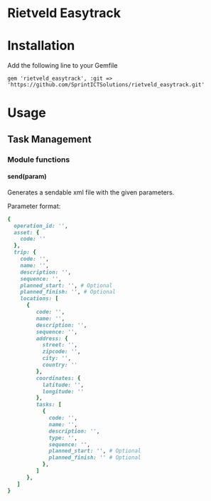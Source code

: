 # Rietveld Easytrack

# Installation
Add the following line to your Gemfile

```
gem 'rietveld_easytrack', :git => 'https://github.com/SprintICTSolutions/rietveld_easytrack.git'
```

# Usage

## Task Management

### Module functions

#### send(param)
Generates a sendable xml file with the given parameters.

Parameter format:

```ruby
{
  operation_id: '',
  asset: {
    code: ''
  },
  trip: { 
    code: '',
    name: '',
    description: '',
    sequence: '',
    planned_start: '', # Optional
    planned_finish: '', # Optional
    locations: [ 
      {
         code: '',
         name: '',
         description: '',
         sequence: '',
         address: {
           street: '',
           zipcode: '',
           city: '',
           country: ''
         },
         coordinates: {
           latitude: '',
           longitude: ''
         },
         tasks: [
           {
             code: '',
             name: '',
             description: '',
             type: '',
             sequence: '',
             planned_start: '', # Optional
             planned_finish: '' # Optional
           },
         ]   
      },  
   ] 
}

```


